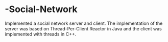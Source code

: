 # -Social-Network
Implemented a social network server and client. The implementation of the server was based on Thread-Per-Client Reactor in Java and the client was implemented with threads in C++.
